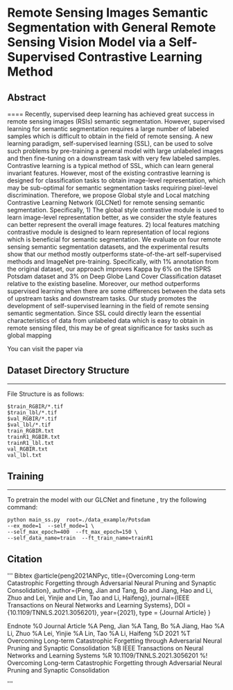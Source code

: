 # Remote Sensing Images Semantic Segmentation with General Remote Sensing Vision Model via a Self-Supervised Contrastive Learning Method
## Abstract
====
Recently, supervised deep learning has achieved great success in remote sensing images (RSIs) semantic segmentation. However, supervised learning for semantic segmentation requires a large number of labeled samples which is difficult to obtain in the field of remote sensing. A new learning paradigm, self-supervised learning (SSL), can be used to solve such problems by pre-training a general model with large unlabeled images and then fine-tuning on a downstream task with very few labeled samples. Contrastive learning is a typical method of SSL, which can learn general invariant features. However, most of the existing contrastive learning is designed for classification tasks to obtain image-level representation, which may be sub-optimal for semantic segmentation tasks requiring pixel-level discrimination. Therefore, we propose Global style and Local matching Contrastive Learning Network (GLCNet) for remote sensing semantic segmentation. Specifically, 1) The global style contrastive module is used to learn image-level representation better, as we consider the style features can better represent the overall image features. 2) local features matching contrastive module is designed to learn representation of local regions which is beneficial for semantic segmentation. We evaluate on four remote sensing semantic segmentation datasets, and the experimental results show that our method mostly outperforms state-of-the-art self-supervised methods and ImageNet pre-training. Specifically, with 1% annotation from the original dataset, our approach improves Kappa by 6% on the ISPRS Potsdam dataset and 3% on Deep Globe Land Cover Classification dataset relative to the existing baseline. Moreover, our method outperforms supervised learning when there are some differences between the data sets of upstream tasks and downstream tasks. Our study promotes the development of self-supervised learning in the field of remote sensing semantic segmentation. Since SSL could directly learn the essential characteristics of data from unlabeled data which is easy to obtain in remote sensing filed, this may be of great significance for tasks such as global mapping

You can visit the paper via 

## Dataset Directory Structure
-------
File Structure is as follows:   

    $train_RGBIR/*.tif     
    $train_lbl/*.tif     
    $val_RGBIR/*.tif      
    $val_lbl/*.tif    
    train_RGBIR.txt    
    trainR1_RGBIR.txt     
    trainR1_lbl.txt       
    val_RGBIR.txt       
    val_lbl.txt
    
## Training
-------         
To pretrain the model with our GLCNet and finetune , try the following command:      
        
    python main_ss.py  root=./data_example/Potsdam
    --ex_mode=1  --self_mode=1 \  
    --self_max_epoch=400  --ft_max_epoch=150 \
    --self_data_name=train  --ft_train_name=trainR1
    
## Citation
'''
Bibtex
@article{peng2021ANPyc,
    title={Overcoming Long-term Catastrophic Forgetting through Adversarial Neural Pruning and Synaptic Consolidation},
    author={Peng, Jian and Tang, Bo and Jiang, Hao and Li, Zhuo and Lei, Yinjie and Lin, Tao and Li, Haifeng},
    journal={IEEE Transactions on Neural Networks and Learning Systems},
    DOI = {10.1109/TNNLS.2021.3056201},
    year={2021},
    type = {Journal Article}
}

Endnote
%0 Journal Article
%A Peng, Jian
%A Tang, Bo
%A Jiang, Hao
%A Li, Zhuo
%A Lei, Yinjie
%A Lin, Tao
%A Li, Haifeng
%D 2021
%T Overcoming Long-term Catastrophic Forgetting through Adversarial Neural Pruning and Synaptic Consolidation
%B IEEE Transactions on Neural Networks and Learning Systems
%R 10.1109/TNNLS.2021.3056201
%! Overcoming Long-term Catastrophic Forgetting through Adversarial Neural Pruning and Synaptic Consolidation

'''
       

